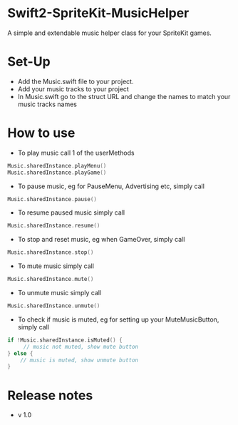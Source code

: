 # Swift2-SpriteKit-MusicHelper

A simple and extendable music helper class for your SpriteKit games.

# Set-Up

- Add the Music.swift file to your project.
- Add your music tracks to your project
- In Music.swift go to the struct URL and change the names to match your music tracks names

# How to use

- To play music call 1 of the userMethods
```swift
Music.sharedInstance.playMenu()
Music.sharedInstance.playGame()
```

- To pause music, eg for PauseMenu, Advertising etc, simply call
```swift
Music.sharedInstance.pause()
```

- To resume paused music simply call
```swift
Music.sharedInstance.resume()
```

- To stop and reset music, eg when GameOver, simply call
```swift
Music.sharedInstance.stop()
```

- To mute music simply call
```swift
Music.sharedInstance.mute()
```

- To unmute music simply call
```swift
Music.sharedInstance.unmute()
```

- To check if music is muted, eg for setting up your MuteMusicButton, simply call
```swift
if !Music.sharedInstance.isMuted() {
     // music not muted, show mute button
} else {
    // music is muted, show unmute button
}
```

# Release notes

- v 1.0
